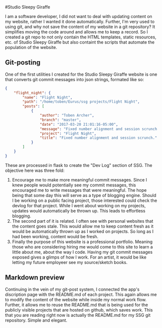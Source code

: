 #Studio Sleepy Giraffe

I am a software developer, I did not want to deal with updating content on my website, rather I wanted it done automatically. Further, I'm very used to using git, and why not save the content of my website in a git repository? It simplifies moving the code around and allows me to keep a record. So I created a git repo to not only contain the HTML templates, static resources, etc. of Studio Sleepy Giraffe but also containt the scripts that automate the population of the website.

## Git-posting

One of the first utilities I created for the Studio Sleepy Giraffe website is one that converts git commit messages into json strings, formated like so:

``` json
{
    "flight_night": {
        "name": "Flight Night", 
        "path": "/home/toben/Eurus/ssg projects/Flight Night", 
        "posts": [
            {
                "author": "Toben Archer", 
                "branch": "master", 
                "date": "2017-03-20 21:01:16-05:00", 
                "message": "Fixed number alignment and session scrunch.", 
                "project": "Flight Night", 
                "title": "Fixed number alignment and session scrunch."
            }
        ]
    }
}
```

These are processed in flask to create the "Dev Log" section of SSG. The objective here was three fold:

1. Encourage me to make more meaningful commit messages. Since I knew people would potentially see my commit messages, this encouraged me to write messages that were meaningful. The hope being that some day this will serve as a type of blogging engine. Should I be working on a public facing project, those interested could check the devlog for that project. While I went about working on my projects, updates would automatically be thrown up. This leads to effortless blogging.
2. The second part of it is related. I often see with personal websites that the content goes stale. This would allow me to keep content fresh as it would be automatically thrown up as I worked on projects. So long as I had been working, content would be fresh.
3. Finally the purpose of this website is a professional portfolio. Meaning those who are considering hiring me would come to this site to learn a little about me, about the way I code. Having my git commit messages exposed gives a glimps of how I work. For an artist, it would be like letting my future employeer see my source/sketch books.

## Markdown preview

Continuing in the vein of my git-post system, I connected the app's discription page with the README.md of each project. This again allows me to modify the content of the website while inside my normal work flow. Further, it allows me to reuse the README.md that is being used for the publicly visible projects that are hosted on github, which saves work. This that you are reading right now is actually the README.md for my SSG git repository. Simple and elegant.
